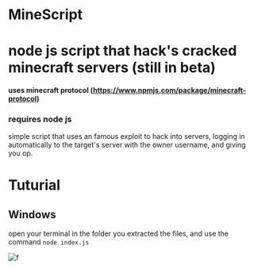# MineScript


# node js script that hack's cracked minecraft servers (still in beta)

#### uses minecraft protocol (https://www.npmjs.com/package/minecraft-protocol)
### requires node js




simple script that uses an famous exploit to hack into servers, logging in automatically to the target's server with the owner username, and giving you op.


# Tuturial

## Windows
open your terminal in the folder you extracted the files, and use the command `node index.js`

![f](https://user-images.githubusercontent.com/50393513/113513492-b32fd980-9572-11eb-8c9f-571fab12eff5.gif)

